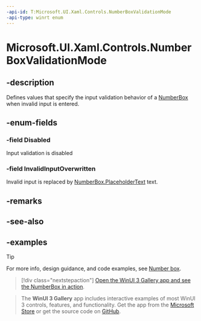 ```yaml
---
-api-id: T:Microsoft.UI.Xaml.Controls.NumberBoxValidationMode
-api-type: winrt enum
---
```


# Microsoft.UI.Xaml.Controls.NumberBoxValidationMode

<!--
public enum NumberBoxValidationMode
-->

## -description

Defines values that specify the input validation behavior of a [NumberBox](numberbox.md) when invalid input is entered.

## -enum-fields

### -field Disabled

Input validation is disabled

### -field InvalidInputOverwritten

Invalid input is replaced by [NumberBox.PlaceholderText](numberbox_placeholdertext.md) text.

## -remarks

## -see-also

## -examples

> [!TIP]
> For more info, design guidance, and code examples, see [Number box](/windows/apps/design/controls/number-box).

> [!div class="nextstepaction"]
> [Open the WinUI 3 Gallery app and see the NumberBox in action](winui3gallery:/item/NumberBox).

> The **WinUI 3 Gallery** app includes interactive examples of most WinUI 3 controls, features, and functionality. Get the app from the [Microsoft Store](https://www.microsoft.com/store/productId/9P3JFPWWDZRC) or get the source code on [GitHub](https://github.com/microsoft/WinUI-Gallery).
